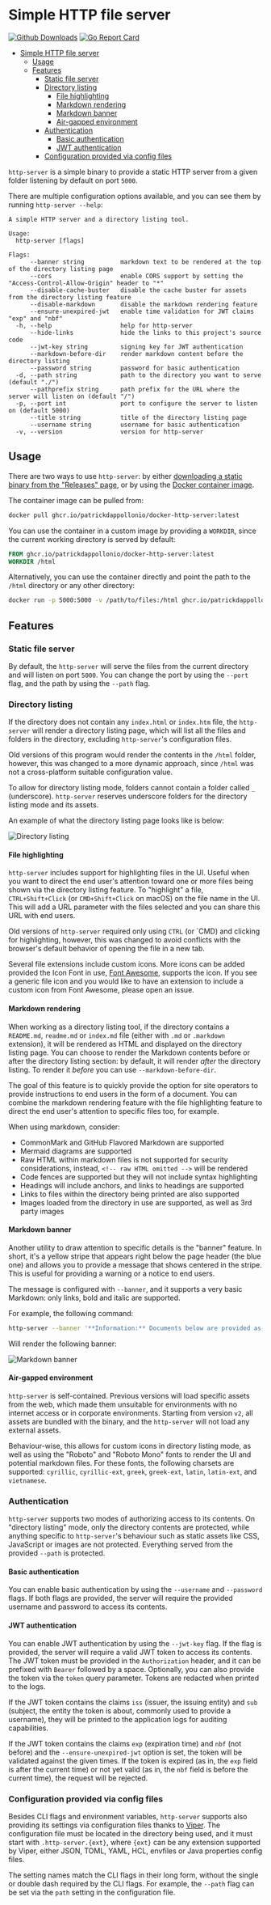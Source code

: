 # Simple HTTP file server

[![Github Downloads](https://img.shields.io/github/downloads/patrickdappollonio/http-server/total?color=orange&label=github%20downloads)](https://github.com/patrickdappollonio/http-server/releases)
[![Go Report Card](https://goreportcard.com/badge/github.com/patrickdappollonio/http-server)](https://goreportcard.com/report/github.com/patrickdappollonio/http-server)

- [Simple HTTP file server](#simple-http-file-server)
  - [Usage](#usage)
  - [Features](#features)
    - [Static file server](#static-file-server)
    - [Directory listing](#directory-listing)
      - [File highlighting](#file-highlighting)
      - [Markdown rendering](#markdown-rendering)
      - [Markdown banner](#markdown-banner)
      - [Air-gapped environment](#air-gapped-environment)
    - [Authentication](#authentication)
      - [Basic authentication](#basic-authentication)
      - [JWT authentication](#jwt-authentication)
    - [Configuration provided via config files](#configuration-provided-via-config-files)

`http-server` is a simple binary to provide a static HTTP server from a given folder listening by default on port `5000`.

There are multiple configuration options available, and you can see them by running `http-server --help`:

```text
A simple HTTP server and a directory listing tool.

Usage:
  http-server [flags]

Flags:
      --banner string          markdown text to be rendered at the top of the directory listing page
      --cors                   enable CORS support by setting the "Access-Control-Allow-Origin" header to "*"
      --disable-cache-buster   disable the cache buster for assets from the directory listing feature
      --disable-markdown       disable the markdown rendering feature
      --ensure-unexpired-jwt   enable time validation for JWT claims "exp" and "nbf"
  -h, --help                   help for http-server
      --hide-links             hide the links to this project's source code
      --jwt-key string         signing key for JWT authentication
      --markdown-before-dir    render markdown content before the directory listing
      --password string        password for basic authentication
  -d, --path string            path to the directory you want to serve (default "./")
      --pathprefix string      path prefix for the URL where the server will listen on (default "/")
  -p, --port int               port to configure the server to listen on (default 5000)
      --title string           title of the directory listing page
      --username string        username for basic authentication
  -v, --version                version for http-server
```

## Usage

There are two ways to use `http-server`: by either [downloading a static binary from the "Releases" page](https://github.com/patrickdappollonio/http-server/releases), or by using the [Docker container image](https://github.com/users/patrickdappollonio/packages/container/package/docker-http-server).

The container image can be pulled from:

```bash
docker pull ghcr.io/patrickdappollonio/docker-http-server:latest
```

You can use the container in a custom image by providing a `WORKDIR`, since the current working directory is served by default:

```dockerfile
FROM ghcr.io/patrickdappollonio/docker-http-server:latest
WORKDIR /html
```

Alternatively, you can use the container directly and point the path to the `/html` directory or any other directory:

```bash
docker run -p 5000:5000 -v /path/to/files:/html ghcr.io/patrickdappollonio/docker-http-server:latest --path /html
```

## Features

### Static file server

By default, the `http-server` will serve the files from the current directory and will listen on port `5000`. You can change the port by using the `--port` flag, and the path by using the `--path` flag.

### Directory listing

If the directory does not contain any `index.html` or `index.htm` file, the `http-server` will render a directory listing page, which will list all the files and folders in the directory, excluding `http-server`'s configuration files.

Old versions of this program would render the contents in the `/html` folder, however, this was changed to a more dynamic approach, since `/html` was not a cross-platform suitable configuration value.

To allow for directory listing mode, folders cannot contain a folder called `_` (underscore). `http-server` reserves underscore folders for the directory listing mode and its assets.

An example of what the directory listing page looks like is below:

![Directory listing](img/sample-site.png)

#### File highlighting

`http-server` includes support for highlighting files in the UI. Useful when you want to direct the end user's attention toward one or more files being shown via the directory listing feature. To "highlight" a file, `CTRL+Shift+Click` (or `CMD+Shift+Click` on macOS) on the file name in the UI. This will add a URL parameter with the files selected and you can share this URL with end users.

Old versions of `http-server` required only using `CTRL` (or `CMD) and clicking for highlighting, however, this was changed to avoid conflicts with the browser's default behavior of opening the file in a new tab.

Several file extensions include custom icons. More icons can be added provided the Icon Font in use, [Font Awesome](https://fontawesome.com/), supports the icon. If you see a generic file icon and you would like to have an extension to include a custom icon from Font Awesome, please open an issue.

#### Markdown rendering

When working as a directory listing tool, if the directory contains a `README.md`, `readme.md` or `index.md` file (either with `.md` or `.markdown` extension), it will be rendered as HTML and displayed on the directory listing page. You can choose to render the Markdown contents before or after the directory listing section: by default, it will render _after_ the directory listing. To render it _before_ you can use `--markdown-before-dir`.

The goal of this feature is to quickly provide the option for site operators to provide instructions to end users in the form of a document. You can combine the markdown rendering feature with the file highlighting feature to direct the end user's attention to specific files too, for example.

When using markdown, consider:

* CommonMark and GitHub Flavored Markdown are supported
* Mermaid diagrams are supported
* Raw HTML within markdown files is not supported for security considerations, instead, `<!-- raw HTML omitted -->` will be rendered
* Code fences are supported but they will not include syntax highlighting
* Headings will include anchors, and links to headings are supported
* Links to files within the directory being printed are also supported
* Images loaded from the directory in use are supported, as well as 3rd party images

#### Markdown banner

Another utility to draw attention to specific details is the "banner" feature. In short, it's a yellow stripe that appears right below the page header (the blue one) and allows you to provide a message that shows centered in the stripe. This is useful for providing a warning or a notice to end users.

The message is configured with `--banner`, and it supports a very basic Markdown: only links, bold and italic are supported.

For example, the following command:

```bash
http-server --banner '**Information:** Documents below are provided as-is, with no guarantees. For more information, see our [help page](https://www.example.org).'
```

Will render the following banner:

![Markdown banner](img/banner.png)

#### Air-gapped environment

`http-server` is self-contained. Previous versions will load specific assets from the web, which made them unsuitable for environments with no internet access or in corporate environments. Starting from version `v2`, all assets are bundled with the binary, and the `http-server` will not load any external assets.

Behaviour-wise, this allows for custom icons in directory listing mode, as well as using the "Roboto" and "Roboto Mono" fonts to render the UI and potential markdown files. For these fonts, the following charsets are supported: `cyrillic`, `cyrillic-ext`, `greek`, `greek-ext`, `latin`, `latin-ext`, and `vietnamese`.

### Authentication

`http-server` supports two modes of authorizing access to its contents. On "directory listing" mode, only the directory contents are protected, while anything specific to `http-server`'s behaviour such as static assets like CSS, JavaScript or images are not protected. Everything served from the provided `--path` is protected.

#### Basic authentication

You can enable basic authentication by using the `--username` and `--password` flags. If both flags are provided, the server will require the provided username and password to access its contents.

#### JWT authentication

You can enable JWT authentication by using the `--jwt-key` flag. If the flag is provided, the server will require a valid JWT token to access its contents. The JWT token must be provided in the `Authorization` header, and it can be prefixed with `Bearer` followed by a space. Optionally, you can also provide the token via the `token` query parameter. Tokens are redacted when printed to the logs.

If the JWT token contains the claims `iss` (issuer, the issuing entity) and `sub` (subject, the entity the token is about, commonly used to provide a username), they will be printed to the application logs for auditing capabilities.

If the JWT token contains the claims `exp` (expiration time) and `nbf` (not before) and the `--ensure-unexpired-jwt` option is set, the token will be validated against the given times. If the token is expired (as in, the `exp` field is after the current time) or not yet valid (as in, the `nbf` field is before the current time), the request will be rejected.

### Configuration provided via config files

Besides CLI flags and environment variables, `http-server` supports also providing its settings via configuration files thanks to [Viper](https://github.com/spf13/viper). The configuration file must be located in the directory being used, and it must start with `.http-server.{ext}`, where `{ext}` can be any extension supported by Viper, either JSON, TOML, YAML, HCL, envfiles or Java properties config files.

The setting names match the CLI flags in their long form, without the single or double dash required by the CLI flags. For example, the `--path` flag can be set via the `path` setting in the configuration file.
